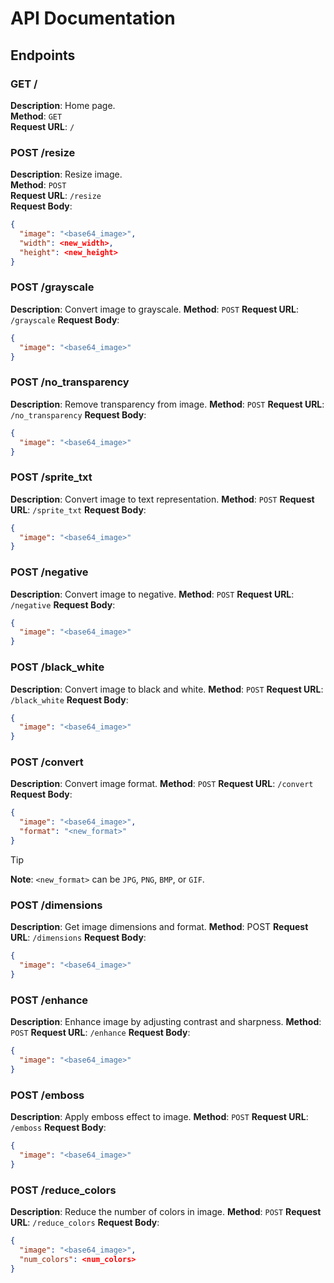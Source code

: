 # API Documentation

## Endpoints

### GET /

**Description**: Home page.<br>**Method**: `GET`<br>**Request URL**: `/`

### POST /resize

**Description**: Resize image.<br>**Method**: `POST`<br>**Request URL**: `/resize`<br>**Request Body**:
```json
{
  "image": "<base64_image>",
  "width": <new_width>,
  "height": <new_height>
}
```

### POST /grayscale

**Description**: Convert image to grayscale.
**Method**: `POST`
**Request URL**: `/grayscale`
**Request Body**:
```json
{
  "image": "<base64_image>"
}
```

### POST /no_transparency

**Description**: Remove transparency from image.
**Method**: `POST`
**Request URL**: `/no_transparency`
**Request Body**:
```json
{
  "image": "<base64_image>"
}
```

### POST /sprite_txt

**Description**: Convert image to text representation.
**Method**: `POST`
**Request URL**: `/sprite_txt`
**Request Body**:
```json
{
  "image": "<base64_image>"
}
```

### POST /negative

**Description**: Convert image to negative.
**Method**: `POST`
**Request URL**: `/negative`
**Request Body**:
```json
{
  "image": "<base64_image>"
}
```

### POST /black_white

**Description**: Convert image to black and white.
**Method**: `POST`
**Request URL**: `/black_white`
**Request Body**:
```json
{
  "image": "<base64_image>"
}
```

### POST /convert

**Description**: Convert image format.
**Method**: `POST`
**Request URL**: `/convert`
**Request Body**:
```json
{
  "image": "<base64_image>",
  "format": "<new_format>"
}
```
> [!TIP]
>**Note**: `<new_format>` can be `JPG`, `PNG`, `BMP`, or `GIF`.

### POST /dimensions

**Description**: Get image dimensions and format.
**Method**: POST
**Request URL**: `/dimensions`
**Request Body**:
```json
{
  "image": "<base64_image>"
}
```

### POST /enhance

**Description**: Enhance image by adjusting contrast and sharpness.
**Method**: `POST`
**Request URL**: `/enhance`
**Request Body**:
```json
{
  "image": "<base64_image>"
}
```

### POST /emboss

**Description**: Apply emboss effect to image.
**Method**: `POST`
**Request URL**: `/emboss`
**Request Body**:
```json
{
  "image": "<base64_image>"
}
```

### POST /reduce_colors

**Description**: Reduce the number of colors in image.
**Method**: `POST`
**Request URL**: `/reduce_colors`
**Request Body**:
```json
{
  "image": "<base64_image>",
  "num_colors": <num_colors>
}
```